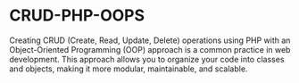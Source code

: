 # CRUD-PHP-OOPS
Creating CRUD (Create, Read, Update, Delete) operations using PHP with an Object-Oriented Programming (OOP) approach is a common practice in web development. This approach allows you to organize your code into classes and objects, making it more modular, maintainable, and scalable. 
